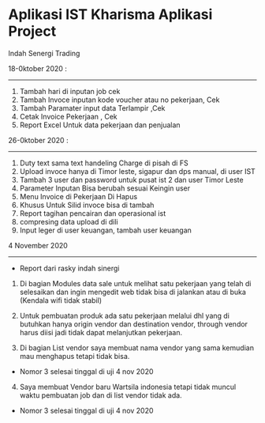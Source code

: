 # Aplikasi IST Kharisma Aplikasi Project
Indah Senergi Trading

18-0ktober 2020 :
- - -
1. Tambah hari di inputan job cek
2. Tambah Invoce inputan kode voucher atau no pekerjaan, Cek
3. Tambah Paramater input data Terlampir ,Cek
4. Cetak Invoice Pekerjaan , Cek
5. Report Excel Untuk data pekerjaan dan penjualan

26-0ktober 2020 :
- - -
1. Duty text  sama text handeling Charge di pisah di FS
2. Upload invoce hanya di Timor leste, sigapur dan dps manual, di user IST
3. Tambah 3 user dan password untuk pusat ist 2 dan user Timor Leste
4. Parameter Inputan Bisa berubah sesuai Keingin user
5. Menu Invoice di Pekerjaan Di Hapus
6. Khusus Untuk Silid invoce bisa di tambah
7. Report tagihan pencairan dan operasional ist
8. compresing data upload di dili
9. Input leger di user keuangan, tambah user keuangan

4 November 2020
- - -
- Report dari rasky indah sinergi
1. Di bagian Modules data sale untuk melihat satu pekerjaan yang telah di selesaikan dan ingin mengedit web tidak bisa di jalankan atau di buka (Kendala wifi tidak stabil)

2. Untuk pembuatan produk ada satu pekerjaan melalui dhl yang di butuhkan hanya origin vendor dan destination vendor, through vendor harus diisi jadi tidak dapat melanjutkan pekerjaan.

3. Di bagian List vendor saya membuat nama vendor yang sama kemudian mau menghapus tetapi tidak bisa.
  - Nomor 3 selesai tinggal di uji 4 nov 2020
4. Saya membuat Vendor baru Wartsila indonesia tetapi tidak muncul waktu pembuatan job dan di list vendor tidak ada.
  - Nomor 3 selesai tinggal di uji 4 nov 2020 